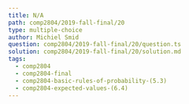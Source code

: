 ```yaml
---
title: N/A
path: comp2804/2019-fall-final/20
type: multiple-choice
author: Michiel Smid
question: comp2804/2019-fall-final/20/question.ts
solution: comp2804/2019-fall-final/20/solution.md
tags:
  - comp2804
  - comp2804-final
  - comp2804-basic-rules-of-probability-(5.3)
  - comp2804-expected-values-(6.4)
---
```


